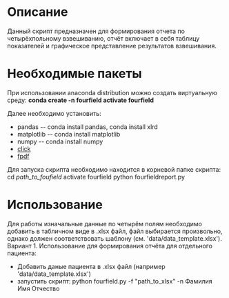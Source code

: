 # Описание
Данный скрипт предназначен для формирования отчета по четырёхпольному взвешиванию, отчёт включает в себя
таблицу показателей и графическое представление результатов взвешивания.
# Необходимые пакеты
При использовании anaconda distribution можно создать виртуальную среду:
 **conda create -n fourfield
 activate fourfield**

Далее необходимо установить:

- pandas  --  conda install pandas, conda install xlrd
- matplotlib -- conda install matplotlib
- numpy  --  conda install numpy
- [click](https://pypi.org/project/click/)
- [fpdf](https://pypi.org/project/fpdf/)

Для запуска скрипта необходимо находится в корневой папке скрипта:
 cd *path_to_foufield*
 activate fourfield
 python fourfieldreport.py

# Использование
Для работы изначальные данные по четырём полям необходимо добавить в табличном виде в .xlsx файл,
файл выбирается произвольно, однако должен соответствовать шаблону (см. 'data/data_template.xlsx').
 Вариант 1.
Использование для формирования отчёта для отдельного пациента:
- Добавить даные пациента в .xlsx файл (например 'data/data_template.xlsx')
- запустить скрипт: python fourfield.py -f "path_to_xlsx" -n Фамилия Имя Отчество
    
